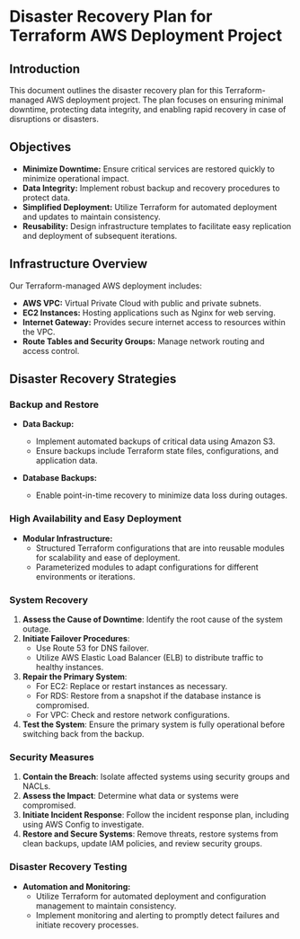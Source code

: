 # Disaster Recovery Plan for Terraform AWS Deployment Project

## Introduction

This document outlines the disaster recovery plan for this Terraform-managed AWS deployment project. The plan focuses on ensuring minimal downtime, protecting data integrity, and enabling rapid recovery in case of disruptions or disasters.

## Objectives

- **Minimize Downtime:** Ensure critical services are restored quickly to minimize operational impact.
- **Data Integrity:** Implement robust backup and recovery procedures to protect data.
- **Simplified Deployment:** Utilize Terraform for automated deployment and updates to maintain consistency.
- **Reusability:** Design infrastructure templates to facilitate easy replication and deployment of subsequent iterations.

## Infrastructure Overview

Our Terraform-managed AWS deployment includes:

- **AWS VPC:** Virtual Private Cloud with public and private subnets.
- **EC2 Instances:** Hosting applications such as Nginx for web serving.
- **Internet Gateway:** Provides secure internet access to resources within the VPC.
- **Route Tables and Security Groups:** Manage network routing and access control.

## Disaster Recovery Strategies

### Backup and Restore

- **Data Backup:**
  - Implement automated backups of critical data using Amazon S3.
  - Ensure backups include Terraform state files, configurations, and application data.

- **Database Backups:**
  - Enable point-in-time recovery to minimize data loss during outages.

### High Availability and Easy Deployment
- **Modular Infrastructure:**
  - Structured Terraform configurations that are into reusable modules for scalability and ease of deployment.
  - Parameterized modules to adapt configurations for different environments or iterations.

### System Recovery

1. **Assess the Cause of Downtime**: Identify the root cause of the system outage.
2. **Initiate Failover Procedures**:
    - Use Route 53 for DNS failover.
    - Utilize AWS Elastic Load Balancer (ELB) to distribute traffic to healthy instances.
3. **Repair the Primary System**:
    - For EC2: Replace or restart instances as necessary.
    - For RDS: Restore from a snapshot if the database instance is compromised.
    - For VPC: Check and restore network configurations.
4. **Test the System**: Ensure the primary system is fully operational before switching back from the backup.

### Security Measures

1. **Contain the Breach**: Isolate affected systems using security groups and NACLs.
2. **Assess the Impact**: Determine what data or systems were compromised.
3. **Initiate Incident Response**: Follow the incident response plan, including using AWS Config to investigate.
4. **Restore and Secure Systems**: Remove threats, restore systems from clean backups, update IAM policies, and review security groups.

### Disaster Recovery Testing
- **Automation and Monitoring:**
  - Utilize Terraform for automated deployment and configuration management to maintain consistency.
  - Implement monitoring and alerting to promptly detect failures and initiate recovery processes.
